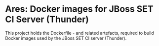 Ares: Docker images for JBoss SET CI Server (Thunder)
====

This project holds the Dockerfile - and related artefacts, required to build Docker images used by the JBoss SET CI server (Thunder).
